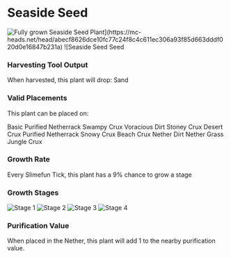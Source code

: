# Seaside Seed

![Fully grown $Seaside Seed Plant](https://mc-heads.net/head/abecf8626dce10fc77c24f8c4c611ec306a93f85d663dddf020d0e16847b231a) ![$Seaside Seed Seed](https://mc-heads.net/head/81170da7341f323f8e4a3d0f8ca379f9af31511f346699f4bf0d09db95f63c6f)

### Harvesting Tool Output

When harvested, this plant will drop: Sand

### Valid Placements

This plant can be placed on:

Basic Purified Netherrack
Swampy Crux
Voracious Dirt
Stoney Crux
Desert Crux
Purified Netherrack
Snowy Crux
Beach Crux
Nether Dirt
Nether Grass
Jungle Crux


### Growth Rate

Every Slimefun Tick, this plant has a 9% chance to grow a stage

### Growth Stages

![Stage 1](https://mc-heads.net/head/77248dfff2daa59528f9954403f48ddffb5652ecca7f2d3c2288bcb1ab95bca8) ![Stage 2](https://mc-heads.net/head/14e7b63360b257b75f23db48225e6a9e6d3daf96c8d831411ca4f9a1a874c5cc) ![Stage 3](https://mc-heads.net/head/a262bc218a039b7f8d7f85ff099586ed3f1e7ce17a605fac6741833cd65e2fca) ![Stage 4](https://mc-heads.net/head/96ee562ec77726c38fb9c3aa56546c389759eb72d380589439d29c6681d5c57a)

### Purification Value

When placed in the Nether, this plant will add 1 to the nearby purification value.